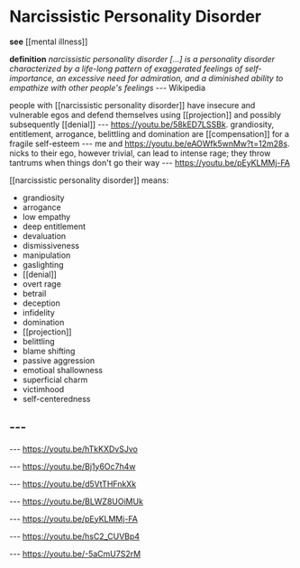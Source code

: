 # Narcissistic Personality Disorder

**see** [[mental illness]]

**definition** _narcissistic personality disorder [...] is a personality disorder characterized by a life-long pattern of exaggerated feelings of self-importance, an excessive need for admiration, and a diminished ability to empathize with other people's feelings_ --- Wikipedia

people with [[narcissistic personality disorder]] have insecure and vulnerable egos and defend themselves using [[projection]] and possibly subsequently [[denial]] --- <https://youtu.be/58kED7LSSBk>. grandiosity, entitlement, arrogance, belittling and domination are [[compensation]] for a fragile self-esteem --- me and <https://youtu.be/eAOWfk5wnMw?t=12m28s>. nicks to their ego, however trivial, can lead to intense rage; they throw tantrums when things don't go their way --- <https://youtu.be/pEyKLMMj-FA>

[[narcissistic personality disorder]] means:

- grandiosity
- arrogance
- low empathy
- deep entitlement
- devaluation
- dismissiveness
- manipulation
- gaslighting
- [[denial]]
- overt rage
- betrail
- deception
- infidelity
- domination
- [[projection]]
- belittling
- blame shifting
- passive aggression
- emotioal shallowness
- superficial charm
- victimhood
- self-centeredness

## ---

--- <https://youtu.be/hTkKXDvSJvo>

--- <https://youtu.be/Bj1y6Oc7h4w>

--- <https://youtu.be/d5VtTHFnkXk>

--- <https://youtu.be/BLWZ8UOiMUk>

--- <https://youtu.be/pEyKLMMj-FA>

--- <https://youtu.be/hsC2_CUVBp4>

--- <https://youtu.be/-5aCmU7S2rM>
